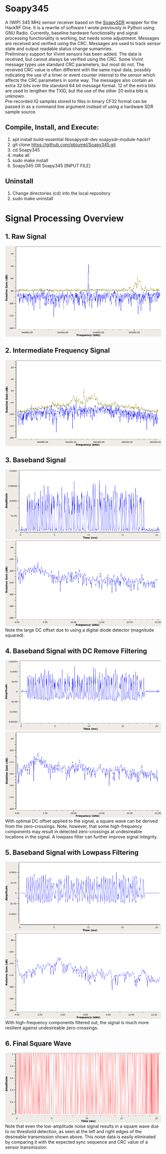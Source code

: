 # Soapy345
A (WIP) 345 MHz sensor receiver based on the [SoapySDR](https://github.com/pothosware/SoapySDR) wrapper for the HackRF One. It is a rewrite of software I wrote previously in Python using GNU Radio.
Currently, baseline hardware functionality and signal processing functionality is working, but needs some adjustment. Messages are received and verified using the CRC. Messages are used to track sensor state and output readable status change sumamries.
</br>Preliminary support for Vivint sensors has been added. The data is received, but cannot always be verified using the CRC. Some Vivint message types use standard CRC parameters, but most do not. The received CRC value is often different with the same input data, possibly indicating the use of a timer or event counter internal to the sensor which affects the CRC parameters in some way. The messages also contain an extra 32 bits over the standard 64 bit message format. 12 of the extra bits are used to lengthen the TXID, but the use of the other 20 extra bits is unknown.
</br>Pre-recorded IQ samples stored to files in binary CF32 format can be passed in as a command line argument instead of using a hardware SDR sample source.

## Compile, Install, and Execute:
1. apt install build-essential libsoapysdr-dev soapysdr-module-hackrf
1. git clone https://github.com/pblumel/Soapy345.git
1. cd Soapy345
1. make all
1. sudo make install
1. Soapy345 OR Soapy345 [INPUT FILE]

## Uninstall
1. Change directories (cd) into the local repository
1. sudo make uninstall

# Signal Processing Overview
## 1. Raw Signal
![200 kHz bandwidth raw signal data](doc/raw_signal.png)

## 2. Intermediate Frequency Signal
![50 kHz bandwidth filtered IF signal data](doc/if_filt_signal.png)

## 3. Baseband Signal
![bb unfiltered signal data time domain](doc/bb_signal_time.png)
![bb unfiltered signal data freq domain](doc/bb_signal_freq.png)
Note the large DC offset due to using a digital diode detector (magnitude squared).

## 4. Baseband Signal with DC Remove Filtering
![bb dc remove signal data time domain](doc/bb_dc_rem_signal_time.png)
![bb filtered signal data freq domain](doc/bb_dc_rem_signal_freq.png)
With optimal DC offset applied to the signal, a square wave can be derived from the zero-crossings. Note, however, that some high-frequency components may result in detected zero-crossings at undesireable locations in the signal. A lowpass filter can further improve signal integrity.

## 5. Baseband Signal with Lowpass Filtering
![bb lpf signal data time domain](doc/bb_lpf_signal_time.png)
![bb lpf signal data freq domain](doc/bb_lpf_signal_freq.png)
With high-frequency components filtered out, the signal is much more resilient against undesireable zero-crossings.

## 6. Final Square Wave
![final square wave](doc/final_square_wave.png)
Note that even the low-amplitude noise signal results in a square wave due to no threshold detection, as seen at the left and right edges of the desireable transmission shown above. This noise data is easily eliminated by comparing it with the expected sync sequence and CRC value of a sensor transmission.

